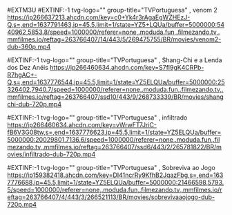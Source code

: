 #EXTM3U
#EXTINF:-1 tvg-logo="" group-title="TVPortuguesa" , venom 2
https://ip266637213.ahcdn.com/key=c0+Yk4r3rAgaEgWZHEzJ-Q,s=,end=1637791463,ip=45.5,limit=1/state=YZ5+LQUa/buffer=5000000:5440962,5853.8/speed=1000000/referer=none,.moduda.fun,.filmezando.tv,.mmfilmes.io/reftag=263766407/14/443/5/269475755/BR/movies/venom2-dub-360p.mp4

#EXTINF:-1 tvg-logo="" group-title="TVPortuguesa" , Shang-Chi e a Lenda dos Dez Anéis
https://ip266460634.ahcdn.com/key=S7fl9gK4CRPb-R7hgAC+-Q,s=,end=1637776544,ip=45.5,limit=1/state=YZ5ELQUa/buffer=5000000:25326402,7940.7/speed=1000000/referer=none,.moduda.fun,.filmezando.tv,.mmfilmes.io/reftag=263766407/ssd10/443/9/268733339/BR/movies/shangchi-dub-720p.mp4

#EXTINF:-1 tvg-logo="" group-title="TVPortuguesa" , infiltrado
https://ip266460634.ahcdn.com/key=vWrwFT7JriC-fB6V3G08tw,s=,end=1637776623,ip=45.5,limit=1/state=YZ5ELQUa/buffer=5000000:20029801,7136.6/speed=1000000/referer=none,.moduda.fun,.filmezando.tv,.mmfilmes.io/reftag=263766407/ssd6/443/2/265781822/BR/movies/infiltrado-dub-720p.mp4

#EXTINF:-1 tvg-logo="" group-title="TVPortuguesa" , Sobreviva ao Jogo
https://ip159382418.ahcdn.com/key=DI41ncrRy9KfhB2JqazFbg,s=,end=1637776688,ip=45.5,limit=1/state=YZ5ELQUa/buffer=5000000:21466598,5793.5/speed=1000000/referer=none,.moduda.fun,.filmezando.tv,.mmfilmes.io/reftag=263766407/4/443/3/266521113/BR/movies/sobrevivaaojogo-dub-720p.mp4
